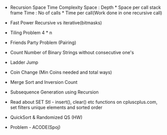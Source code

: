 - Recursion Space Time Complexity
	Space : Depth * Space per call stack frame
	Time : No of calls * Time per call(Work done in one recursive call)

- Fast Power Recursive vs iterative(bitmasks)
- Tiling Problem 4 * n
- Friends Party Problem (Pairing)
- Count Number of Binary Strings without consecutive one's
- Ladder Jump
- Coin Change (Min Coins needed and total ways)
- Merge Sort and Inversion Count
- Subsequence Generation using Recursion
- Read about SET Stl - insert(), clear() etc functions on cpluscplus.com, set filters unique elements and sorted order
- QuickSort & Randomized QS (HW)
- Problem - ACODE(Spoj)
